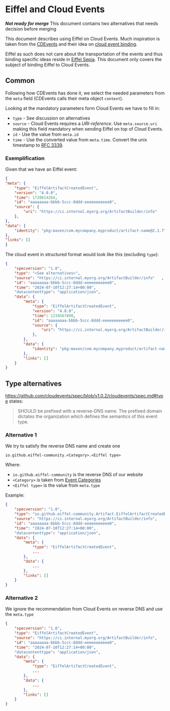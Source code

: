 # Eiffel and Cloud Events

***Not ready for merge*** This document contains two alternatives that needs decision before merging

This document describes using Eiffel on Cloud Events. Much inspiration is taken from the [CDEvents](https://cdevents.dev) and their idea on [cloud event binding](https://github.com/cdevents/spec/blob/main/cloudevents-binding.md).

Eiffel as such does not care about the transportation of the events and thus binding specific ideas reside in [Eiffel Sepia](https://eiffel-community.github.io/eiffel-sepia/). This document only covers the subject of binding Eiffel to Cloud Events.

## Common

Following how CDEvents has done it, we select the needed parameters from the `meta` field (CDEvents calls their meta object `context`).

Looking at the mandatory parameters form Cloud Events we have to fill in:

- `type` - See discussion on alternatives
- `source` - Cloud Events requires a *URI-reference*. Use `meta.source.uri` making this field mandatory when sending Eiffel on top of Cloud Events.
- `id` - Use the value from `meta.id`
- `time` - Use the converted value from `meta.time`. Convert the unix timestamp to [RFC 3339](https://tools.ietf.org/html/rfc3339).

### Exemplification

Given that we have an Eiffel event:

``` JSON
{
"meta": {
    "type": "EiffelArtifactCreatedEvent",
    "version": "4.0.0",
    "time": 1720614264,
    "id": "aaaaaaaa-bbbb-5ccc-8ddd-eeeeeeeeeee0",
    "source": {
        "uri": "https://ci.internal.myorg.org/ArtifactBuilder/info"
    },
},
"data": {
    "identity": "pkg:maven/com.mycompany.myproduct/artifact-name@2.1.7",
},
"links": []
}
```

The cloud event in structured format would look like this (excluding `type`):

```JSON
{
    "specversion": "1.0",
    "type": "<See alternatives>",
    "source": "https://ci.internal.myorg.org/ArtifactBuilder/info"   ,  # Same as data.meta.source.uri
    "id": "aaaaaaaa-bbbb-5ccc-8ddd-eeeeeeeeeee0",                       # Same as data.meta.id
    "time": "2024-07-10T12:27:14+00:00",                                # NOTE: differnt format
    "datacontenttype": "application/json",
    "data": {
        "meta": {
            "type": "EiffelArtifactCreatedEvent",
            "version": "4.0.0",
            "time": 1234567890,
            "id": "aaaaaaaa-bbbb-5ccc-8ddd-eeeeeeeeeee0",
            "source": {
                "uri": "https://ci.internal.myorg.org/ArtifactBuilder/info"
            },
        },
        "data": {
            "identity": "pkg:maven/com.mycompany.myproduct/artifact-name@2.1.7",
        },
        "links": []
    }
}
```

## Type alternatives

<https://github.com/cloudevents/spec/blob/v1.0.2/cloudevents/spec.md#type> states:

> SHOULD be prefixed with a reverse-DNS name. The prefixed domain dictates the organization which defines the semantics of this event type.

### Alternative 1

We try to satisfy the reverse DNS name and create one

`io.github.eiffel-community.<Category>.<Eiffel type>`

Where:

- `io.github.eiffel-community` is the reverse DNS of our website
- `<Category>` is taken from [Event Categories](event-categories.md)
- `<Eiffel type>` is the value from `meta.type`

Example:

```JSON
{
    "specversion": "1.0",
    "type": "io.github.eiffel-community.Artifact.EiffelArtifactCreatedEvent",
    "source": "https://ci.internal.myorg.org/ArtifactBuilder/info",     # Same as data.meta.source.uri
    "id": "aaaaaaaa-bbbb-5ccc-8ddd-eeeeeeeeeee0",                       # Same as data.meta.id
    "time": "2024-07-10T12:27:14+00:00",                                # NOTE: differnt format
    "datacontenttype": "application/json",
    "data": {
        "meta": {
            "type": "EiffelArtifactCreatedEvent",
            ...
        },
        "data": {
            ...
        },
        "links": []
    }
}
```

### Alternative 2

We ignore the recommendation from Cloud Events on reverse DNS and use the `meta.type`

```JSON
{
    "specversion": "1.0",
    "type": "EiffelArtifactCreatedEvent",                               # Same as data.meta.type
    "source": "https://ci.internal.myorg.org/ArtifactBuilder/info",     # Same as data.meta.source.uri
    "id": "aaaaaaaa-bbbb-5ccc-8ddd-eeeeeeeeeee0",                       # Same as data.meta.id
    "time": "2024-07-10T12:27:14+00:00",                                # NOTE: differnt format
    "datacontenttype": "application/json",
    "data": {
        "meta": {
            "type": "EiffelArtifactCreatedEvent",
            ...
        },
        "data": {
            ...
        },
        "links": []
    }
}
```
